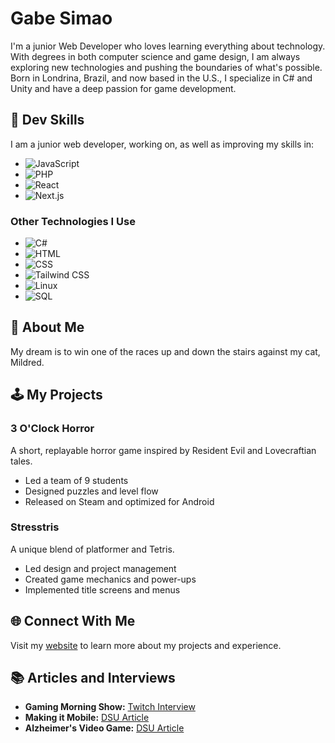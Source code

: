 # Gabe Simao

I'm a junior Web Developer who loves learning everything about technology. With degrees in both computer science and game design, I am always exploring new technologies and pushing the boundaries of what's possible. Born in Londrina, Brazil, and now based in the U.S., I specialize in C# and Unity and have a deep passion for game development.

## 🚀 Dev Skills

I am a junior web developer, working on, as well as improving my skills in:
- ![JavaScript](https://img.shields.io/badge/-JavaScript-black?style=flat-square&logo=javascript)
- ![PHP](https://img.shields.io/badge/-PHP-black?style=flat-square&logo=php)
- ![React](https://img.shields.io/badge/-React-black?style=flat-square&logo=react)
- ![Next.js](https://img.shields.io/badge/-Next.js-black?style=flat-square&logo=next.js)

### Other Technologies I Use
- ![C#](https://img.shields.io/badge/-C%23-black?style=flat-square&logo=c-sharp)
- ![HTML](https://img.shields.io/badge/-HTML-black?style=flat-square&logo=html5)
- ![CSS](https://img.shields.io/badge/-CSS-black?style=flat-square&logo=css3)
- ![Tailwind CSS](https://img.shields.io/badge/-Tailwind%20CSS-black?style=flat-square&logo=tailwind-css)
- ![Linux](https://img.shields.io/badge/-Linux-black?style=flat-square&logo=linux)
- ![SQL](https://img.shields.io/badge/-SQL-black?style=flat-square&logo=postgresql)

## 🐾 About Me

My dream is to win one of the races up and down the stairs against my cat, Mildred.

## 🕹️ My Projects

### 3 O'Clock Horror
A short, replayable horror game inspired by Resident Evil and Lovecraftian tales.
- Led a team of 9 students
- Designed puzzles and level flow
- Released on Steam and optimized for Android

### Stresstris
A unique blend of platformer and Tetris.
- Led design and project management
- Created game mechanics and power-ups
- Implemented title screens and menus

## 🌐 Connect With Me

Visit my [website](https://gabesimao.com) to learn more about my projects and experience.

## 📚 Articles and Interviews

- **Gaming Morning Show:** [Twitch Interview](https://twitch.tv/gamingmorningshow)
- **Making it Mobile:** [DSU Article](https://dsu.edu/articles/making-it-mobile)
- **Alzheimer's Video Game:** [DSU Article](https://dsu.edu/articles/alzheimers-video-game)
